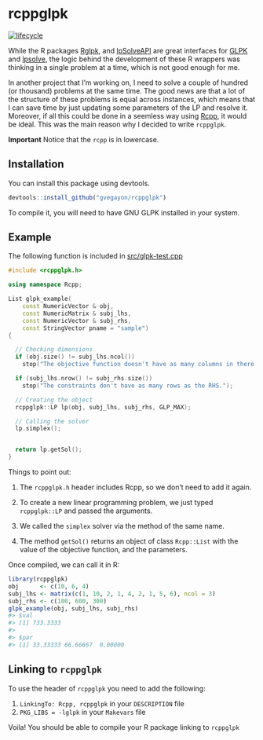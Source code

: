 
<!-- README.md is generated from README.Rmd. Please edit that file -->

# rcppglpk

[![lifecycle](https://img.shields.io/badge/lifecycle-experimental-orange.svg)](https://www.tidyverse.org/lifecycle/#experimental)

While the R packages [Rglpk](https://cran.r-project.org/package=Rglpk),
and [lpSolveAPI](https://cran.r-project.org/package=lpSolveAPI) are
great interfaces for [GLPK]() and [lpsolve](), the logic behind the
development of these R wrappers was thinking in a single problem at a
time, which is not good enough for me.

In another project that I’m working on, I need to solve a couple of
hundred (or thousand) problems at the same time. The good news are that
a lot of the structure of these problems is equal across instances,
which means that I can save time by just updating some parameters of the
LP and resolve it. Moreover, if all this could be done in a seemless way
using [Rcpp](https://cran.r-project.org/package=Rcpp), it would be
ideal. This was the main reason why I decided to write `rcppglpk`.

**Important** Notice that the `rcpp` is in lowercase.

## Installation

You can install this package using devtools.

``` r
devtools::install_github("gvegayon/rcppglpk")
```

To compile it, you will need to have GNU GLPK installed in your system.

## Example

The following function is included in
[src/glpk-test.cpp](src/glpk-test.cpp)

``` cpp
#include <rcppglpk.h>

using namespace Rcpp;

List glpk_example(
    const NumericVector & obj,
    const NumericMatrix & subj_lhs,
    const NumericVector & subj_rhs,
    const StringVector pname = "sample")
{

  // Checking dimensions
  if (obj.size() != subj_lhs.ncol())
    stop("The objective function doesn't have as many columns in there are in constraints.");

  if (subj_lhs.nrow() != subj_rhs.size())
    stop("The constraints don't have as many rows as the RHS.");

  // Creating the object
  rcppglpk::LP lp(obj, subj_lhs, subj_rhs, GLP_MAX);

  // Calling the solver
  lp.simplex();


  return lp.getSol();
}
```

Things to point out:

1.  The `rcppglpk.h` header includes Rcpp, so we don’t need to add it
    again.

2.  To create a new linear programming problem, we just typed
    `rcppglpk::LP` and passed the arguments.

3.  We called the `simplex` solver via the method of the same name.

4.  The method `getSol()` returns an object of class `Rcpp::List` with
    the value of the objective function, and the parameters.

Once compiled, we can call it in R:

``` r
library(rcppglpk)
obj      <- c(10, 6, 4)
subj_lhs <- matrix(c(1, 10, 2, 1, 4, 2, 1, 5, 6), ncol = 3)
subj_rhs <- c(100, 600, 300)
glpk_example(obj, subj_lhs, subj_rhs)
#> $val
#> [1] 733.3333
#> 
#> $par
#> [1] 33.33333 66.66667  0.00000
```

## Linking to `rcppglpk`

To use the header of `rcppglpk` you need to add the following:

1.  `LinkingTo: Rcpp, rcppglpk` in your `DESCRIPTION` file
2.  `PKG_LIBS = -lglpk` in your `Makevars` file

Voila\! You should be able to compile your R package linking to
`rcppglpk`
